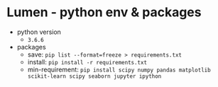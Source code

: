 # Lumen - python env & packages

- python version
  - `3.6.6`
- packages
  - save: `pip list --format=freeze > requirements.txt`
  - install: `pip install -r requirements.txt`
  - min-requirement: `pip install scipy numpy pandas matplotlib scikit-learn scipy seaborn jupyter ipython`